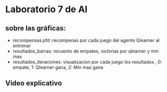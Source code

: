 #   Laboratorio 7 de AI
## sobre las gráficas:
- recompensas.pfd  :recompenas por cada juego del agente Qlearner al entrenar
- resultados_barras: recuento de empates, victorias por qlearner y min max
- resultados_iteraciones: visualizacion por cada juego los resultados , 0: empate, 1: Qlearner gana, 2: Min max gana

## Video explicativo
